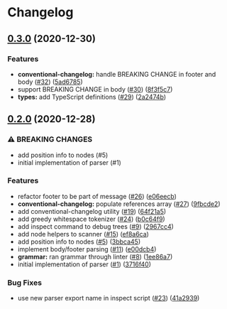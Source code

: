 # Changelog

## [0.3.0](https://www.github.com/conventional-commits/parser/compare/v0.2.0...v0.3.0) (2020-12-30)


### Features

* **conventional-changelog:** handle BREAKING CHANGE in footer and body ([#32](https://www.github.com/conventional-commits/parser/issues/32)) ([5ad6785](https://www.github.com/conventional-commits/parser/commit/5ad678567d429174e1ec1eb709a6dd6547f6f2a8))
* support BREAKING CHANGE in body ([#30](https://www.github.com/conventional-commits/parser/issues/30)) ([8f3f5c7](https://www.github.com/conventional-commits/parser/commit/8f3f5c77fec0bea267d92bd0ca71ed8b49edf5a9))
* **types:** add TypeScript definitions ([#29](https://www.github.com/conventional-commits/parser/issues/29)) ([2a2474b](https://www.github.com/conventional-commits/parser/commit/2a2474b1bfe700d693b495cb3498fa9163801d7a))

## [0.2.0](https://www.github.com/conventional-commits/parser/compare/v0.1.0...v0.2.0) (2020-12-28)


### ⚠ BREAKING CHANGES

* add position info to nodes (#5)
* initial implementation of parser (#1)

### Features

* refactor footer to be part of message ([#26](https://www.github.com/conventional-commits/parser/issues/26)) ([e06eecb](https://www.github.com/conventional-commits/parser/commit/e06eecb3e8fe9b8418f4584c995cbfcbce4b0f08))
* **conventional-changelog:** populate references array ([#27](https://www.github.com/conventional-commits/parser/issues/27)) ([9fbcde2](https://www.github.com/conventional-commits/parser/commit/9fbcde234af26a2b6865d6d549dfe077fd14ce1b))
* add conventional-changelog utility ([#19](https://www.github.com/conventional-commits/parser/issues/19)) ([64f21a5](https://www.github.com/conventional-commits/parser/commit/64f21a583766704f35f0c2306c0b477bd6cc1900))
* add greedy whitespace tokenizer ([#24](https://www.github.com/conventional-commits/parser/issues/24)) ([b0c64f9](https://www.github.com/conventional-commits/parser/commit/b0c64f9adfb93b29d9e0d522a63cf6e97c22a97f))
* add inspect command to debug trees ([#9](https://www.github.com/conventional-commits/parser/issues/9)) ([2967cc4](https://www.github.com/conventional-commits/parser/commit/2967cc48febd88a6a6a3b4c9fb0e8707cfc0ae99))
* add node helpers to scanner ([#15](https://www.github.com/conventional-commits/parser/issues/15)) ([ef8a6ca](https://www.github.com/conventional-commits/parser/commit/ef8a6ca2fc965487324747a6c88ba3129218482b))
* add position info to nodes ([#5](https://www.github.com/conventional-commits/parser/issues/5)) ([3bbca45](https://www.github.com/conventional-commits/parser/commit/3bbca4556d2561d4031f10e45c0481c15a639ec5))
* implement body/footer parsing ([#11](https://www.github.com/conventional-commits/parser/issues/11)) ([e00dcb4](https://www.github.com/conventional-commits/parser/commit/e00dcb472a9e9dcf8f1fb8df7b85fae9a2998656))
* **grammar:** ran grammar through linter ([#8](https://www.github.com/conventional-commits/parser/issues/8)) ([1ee86a7](https://www.github.com/conventional-commits/parser/commit/1ee86a7ad82374e46f33c0b865114bb914db5481))
* initial implementation of parser ([#1](https://www.github.com/conventional-commits/parser/issues/1)) ([3716f40](https://www.github.com/conventional-commits/parser/commit/3716f40f1f193d24cebe6a1e9e3efb301191cddd))


### Bug Fixes

* use new parser export name in inspect script ([#23](https://www.github.com/conventional-commits/parser/issues/23)) ([41a2939](https://www.github.com/conventional-commits/parser/commit/41a293961bde9d3ec7d4dca2d2196810acd6ab06))
